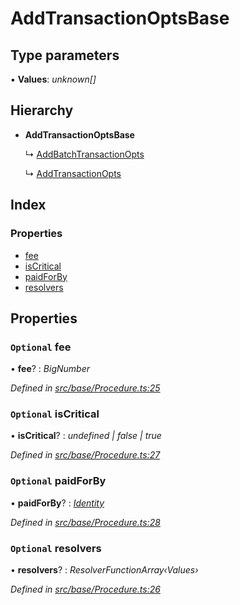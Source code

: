 # AddTransactionOptsBase

## Type parameters

▪ **Values**: _unknown\[\]_

## Hierarchy

* **AddTransactionOptsBase**

  ↳ [AddBatchTransactionOpts](addbatchtransactionopts.md)

  ↳ [AddTransactionOpts](addtransactionopts.md)

## Index

### Properties

* [fee](addtransactionoptsbase.md#optional-fee)
* [isCritical](addtransactionoptsbase.md#optional-iscritical)
* [paidForBy](addtransactionoptsbase.md#optional-paidforby)
* [resolvers](addtransactionoptsbase.md#optional-resolvers)

## Properties

### `Optional` fee

• **fee**? : _BigNumber_

_Defined in_ [_src/base/Procedure.ts:25_](https://github.com/PolymathNetwork/polymesh-sdk/blob/959efb76/src/base/Procedure.ts#L25)

### `Optional` isCritical

• **isCritical**? : _undefined \| false \| true_

_Defined in_ [_src/base/Procedure.ts:27_](https://github.com/PolymathNetwork/polymesh-sdk/blob/959efb76/src/base/Procedure.ts#L27)

### `Optional` paidForBy

• **paidForBy**? : [_Identity_](../classes/identity.md)

_Defined in_ [_src/base/Procedure.ts:28_](https://github.com/PolymathNetwork/polymesh-sdk/blob/959efb76/src/base/Procedure.ts#L28)

### `Optional` resolvers

• **resolvers**? : _ResolverFunctionArray‹Values›_

_Defined in_ [_src/base/Procedure.ts:26_](https://github.com/PolymathNetwork/polymesh-sdk/blob/959efb76/src/base/Procedure.ts#L26)

